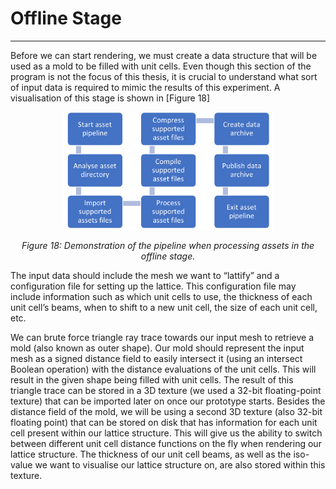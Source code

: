 # Offline Stage
---

Before we can start rendering, we must create a data structure that will be used as a mold to be filled with unit cells. Even though this section of the program is not the focus of this thesis, it is crucial to understand what sort of input data is required to mimic the results of this experiment. A visualisation of this stage is shown in [Figure 18] 

<p align="center">
  <img width="337" height="188" src="./assets/offline_stage.png">
</p>
<p align="center">
    <i>
    Figure 18: Demonstration of the pipeline when processing assets in the offline stage.
    </i>
</p>

The input data should include the mesh we want to “lattify” and a configuration file for setting up the lattice. This configuration file may include information such as which unit cells to use, the thickness of each unit cell’s beams, when to shift to a new unit cell, the size of each unit cell, etc.

We can brute force triangle ray trace towards our input mesh to retrieve a mold (also known as outer shape). Our mold should represent the input mesh as a signed distance field to easily intersect it (using an intersect Boolean operation) with the distance evaluations of the unit cells. This will result in the given shape being filled with unit cells. The result of this triangle trace can be stored in a 3D texture (we used a 32-bit floating-point texture) that can be imported later on once our prototype starts. Besides the distance field of the mold, we will be using a second 3D texture (also 32-bit floating point) that can be stored on disk that has information for each unit cell present within our lattice structure. This will give us the ability to switch between different unit cell distance functions on the fly when rendering our lattice structure. The thickness of our unit cell beams, as well as the iso-value we want to visualise our lattice structure on, are also stored within this texture.

